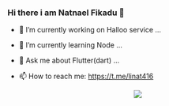 

### Hi there i am Natnael Fikadu 👋

                                                                               
                                                                               
                                                                               
- 🔭 I’m currently working on Halloo service ...
- 🌱 I’m currently learning Node ...
- 💬 Ask me about Flutter(dart) ...
- 📫 How to reach me: https://t.me/linat416
                                                                               
                                                                               
                                                                               
                                                                               
  <div width="50px" height="50px" id="header" align="center">
  <img  src="https://media.giphy.com/media/M9gbBd9nbDrOTu1Mqx/giphy.gif" width=">
</div>
<img src="https://github-readme-stats.vercel.app/api?username=mrnpro&&show_icons=true&title_color=ffffff&icon_color=bb2acf&text_color=daf7dc&bg_color=151515" >
